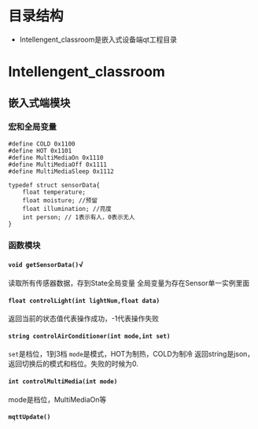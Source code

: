 # 目录结构
- Intellengent_classroom是嵌入式设备端qt工程目录
# Intellengent_classroom

## 嵌入式端模块
### 宏和全局变量
```
#define COLD 0x1100
#define HOT 0x1101
#define MultiMediaOn 0x1110
#define MultiMediaOff 0x1111
#define MultiMediaSleep 0x1112

typedef struct sensorData{
	float temperature;
	float moisture; //预留
	float illumination; //亮度
	int person; // 1表示有人，0表示无人
}
```
### 函数模块
#### `void getSensorData()`√
读取所有传感器数据，存到State全局变量
全局变量为存在Sensor单一实例里面

#### `float controlLight(int lightNum,float data)`
返回当前的状态值代表操作成功，-1代表操作失败

#### `string controlAirConditioner(int mode,int set)`
`set`是档位，1到3档
`mode`是模式，HOT为制热，COLD为制冷
返回string是json，返回切换后的模式和档位。失败的时候为0.

#### `int controlMultiMedia(int mode)`
mode是档位，MultiMediaOn等

#### `mqttUpdate()`
